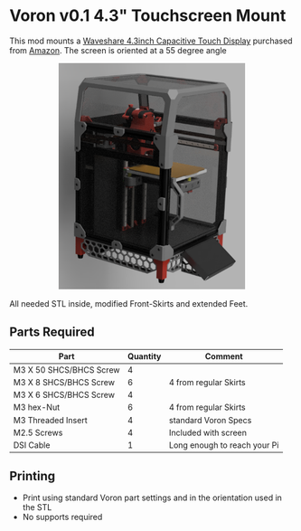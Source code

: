 # Voron v0.1 4.3" Touchscreen Mount

This mod mounts a [Waveshare 4.3inch Capacitive Touch Display](https://www.waveshare.com/4.3inch-dsi-lcd.htm) purchased from [Amazon](https://smile.amazon.com/gp/product/B083TG7Y9B/).  The screen is oriented at a 55 degree angle

<div align="center">
    <img src="Image/Waveshare43_Mount.png" height="400">
</div>

All needed STL inside, modified Front-Skirts and extended Feet.

## Parts Required
| Part | Quantity | Comment|
|------|------|--------|
| M3 X 50 SHCS/BHCS Screw | 4 | |
| M3 X 8 SHCS/BHCS Screw | 6 | 4 from regular Skirts |
| M3 X 6 SHCS/BHCS Screw | 4 | |
| M3 hex-Nut | 6 | 4 from regular Skirts |
| M3 Threaded Insert | 4 | standard Voron Specs |
| M2.5 Screws | 4 | Included with screen |
| DSI Cable | 1 | Long enough to reach your Pi |

## Printing
- Print using standard Voron part settings and in the orientation used in the STL
- No supports required
